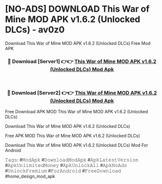 # [NO-ADS] DOWNLOAD This War of Mine MOD APK v1.6.2 (Unlocked DLCs) - av0z0
Download This War of Mine MOD APK v1.6.2 (Unlocked DLCs) Free Mod APK

<div align="center">
<h3>🔴 Download [Server1] 👉👉 <a href="https://apk-comot.site?title=This_War_of_Mine_MOD_APK_v1.6.2_(Unlocked_DLCs)">This War of Mine MOD APK v1.6.2 (Unlocked DLCs) Mod Apk</a></h3><br>

<h3>🔴 Download [Server2] 👉👉 <a href="https://apk-comot.site?title=This_War_of_Mine_MOD_APK_v1.6.2_(Unlocked_DLCs)">This War of Mine MOD APK v1.6.2 (Unlocked DLCs) Mod Apk</a></h3>
</div>


Free Download APK MOD This War of Mine MOD APK v1.6.2 (Unlocked DLCs)

Download This War of Mine MOD APK v1.6.2 (Unlocked DLCs) 

Free APK MOD This War of Mine MOD APK v1.6.2 (Unlocked DLCs) 

Download This War of Mine MOD APK v1.6.2 (Unlocked DLCs) Mod For Android

𝚃𝚊𝚐𝚜: #𝙼𝚘𝚍𝙰𝚙𝚔 #𝙳𝚘𝚠𝚗𝚕𝚘𝚊𝚍𝙼𝚘𝚍𝙰𝚙𝚔 #𝙰𝚙𝚔𝙻𝚊𝚝𝚎𝚜𝚝𝚅𝚎𝚛𝚜𝚒𝚘𝚗 #𝙰𝚙𝚔𝚄𝚗𝚕𝚒𝚖𝚒𝚝𝚎𝚍𝙼𝚘𝚗𝚎𝚢 #𝙰𝚙𝚔𝚄𝚗𝚕𝚘𝚌𝚔𝙰𝚕𝚕 #𝙰𝚙𝚔𝙽𝚘𝙰𝚍𝚜 #𝚄𝚗𝚕𝚘𝚌𝚔𝙿𝚛𝚎𝚖𝚒𝚞𝚖 #𝙵𝚘𝚛𝙰𝚗𝚍𝚛𝚘𝚒𝚍 #𝙵𝚛𝚎𝚎𝙳𝚘𝚠𝚗𝚕𝚘𝚊𝚍 #home_design_mod_apk